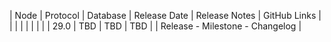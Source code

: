 | Node | Protocol | Database | Release Date | Release Notes | GitHub Links |
|      |          |          |              |               |              |
| 29.0 | TBD      | TBD      | TBD          |               | Release - Milestone - Changelog |
